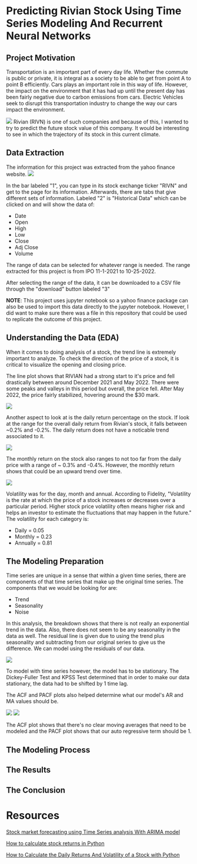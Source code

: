 # Predicting Rivian Stock Using Time Series Modeling And Recurrent Neural Networks
## Project Motivation
Transportation is an important part of every day life. Whether the commute is public or private, it is integral as a society to be able to get from point A to point B efficiently. Cars plays an important role in this way of life. However, the impact on the environment that it has had up until the present day has been fairly negative due to carbon emissions from cars. Electric Vehicles seek to disrupt this transportation industry to change the way our cars impact the environment. 

![](images/riv_image.jpg)
Rivian (RIVN) is one of such companies and because of this, I wanted to try to predict the future stock value of this company. It would be interesting to see in which the trajectory of its stock in this current climate.

## Data Extraction
The information for this project was extracted from the yahoo finance website.
![](images/riv_info.png)

In the bar labeled "1", you can type in its stock exchange ticker "RIVN" and get to the page for its information. Afterwards, there are tabs that give different sets of information. Labeled "2" is "Historical Data" which can be clicked on and will show the data of:

* Date
* Open
* High
* Low
* Close 
* Adj Close
* Volume

The range of data can be selected for whatever range is needed. The range extracted for this project is from IPO 11-1-2021 to 10-25-2022. 

After selecting the range of the data, it can be downloaded to a CSV file through the "download" button labeled "3"

<b>NOTE</b>: This project uses jupyter notebook so a yahoo finance package can also be used to import this data directly to the jupyter notebook. However, I did want to make sure there was a file in this repository that could be used to replicate the outcome of this project.

## Understanding the Data (EDA)
When it comes to doing analysis of a stock, the trend line is extremely important to analyze. To check the direction of the price of a stock, it is critical to visualize the opening and closing price.

The line plot shows that RIVIAN had a strong start to it's price and fell drastically between around December 2021 and May 2022. There were some peaks and valleys in this period but overall, the price fell. After May 2022, the price fairly stabilized, hovering around the $30 mark.

![](images/riv_line.png)



Another aspect to look at is the daily return percentage on the stock. 
If look at the range for the overall daily return from Rivian's stock, it falls between ~0.2% and -0.2%. The daily return does not have a noticable trend associated to it.

![](images/riv_daily_ret.png)

The monthly return on the stock also ranges to not too far from the daily price with a range of ~ 0.3% and -0.4%. However, the monthly return shows that could be an upward trend over time.

![](images/riv_month_return.png)

Volatility was for the day, month and annual. According to Fidelity, "Volatility is the rate at which the price of a stock increases or decreases over a particular period. Higher stock price volatility often means higher risk and helps an investor to estimate the fluctuations that may happen in the future." The volatility for each category is:
* Daily = 0.05
* Monthly = 0.23
* Annually = 0.81                            


## The Modeling Preparation
Time series are unique in a sense that within a given time series, there are components of that time series that make up the original time series. The components that we would be looking for are:
* Trend
* Seasonality
* Noise

In this analysis, the breakdown shows that there is not really an exponential trend in the data. Also, there does not seem to be any seasonality in the data as well. The residual line is given due to using the trend plus seasonality and subtracting from our original series to give us the difference. We can model using the residuals of our data.

![](images/decomp.png)

To model with time series however, the model has to be stationary. The Dickey-Fuller Test and KPSS Test determined that in order to make our data stationary, the data had to be shifted by 1 time lag. 

The ACF and PACF plots also helped determine what our model's AR and MA values should be.

![](images/acf_plot.png)
![](images/pacf_plot.png)

The ACF plot shows that there's no clear moving averages that need to be modeled and the PACF plot shows that our auto regressive term should be 1.

## The Modeling Process

## The Results

## The Conclusion

# Resources
[Stock market forecasting using Time Series analysis With ARIMA model](https://www.analyticsvidhya.com/blog/2021/07/stock-market-forecasting-using-time-series-analysis-with-arima-model/)

[How to calculate stock returns in Python](https://www.codingfinance.com/post/2018-04-03-calc-returns-py/)

[How to Calculate the Daily Returns And Volatility of a Stock with Python](https://blog.devgenius.io/how-to-calculate-the-daily-returns-and-volatility-of-a-stock-with-python-d4e1de53e53b)